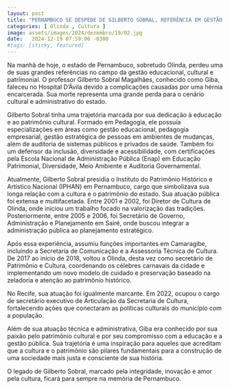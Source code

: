 ```yaml
---
layout: post
title: "PERNAMBUCO SE DESPEDE DE GILBERTO SOBRAL, REFERÊNCIA EM GESTÃO CULTURAL"
categories: [ Olinda , Cultura ]
image: assets/images/2024/dezembro/19/02.jpg
date:   2024-12-19 07:59:00 -0300
#tags: [sticky, featured]
---
```

Na manhã de hoje, o estado de Pernambuco, sobretudo Olinda, perdeu uma de suas grandes referências no campo da gestão educacional, cultural e patrimonial. O professor Gilberto Sobral Magalhães, conhecido como Giba, faleceu no Hospital D’Ávila devido a complicações causadas por uma hérnia encarcerada. Sua morte representa uma grande perda para o cenário cultural e administrativo do estado.

Gilberto Sobral tinha uma trajetória marcada por sua dedicação à educação e ao patrimônio cultural. Formado em Pedagogia, ele possuía especializações em áreas como gestão educacional, pedagogia empresarial, gestão estratégica de pessoas em ambientes de mudanças, além de auditoria de sistemas públicos e privados de saúde. Também foi um defensor da inclusão, diversidade e acessibilidade, com certificações pela Escola Nacional de Administração Pública (Enap) em Educação Patrimonial, Diversidade, Meio Ambiente e Auditoria Governamental.

Atualmente, Gilberto Sobral presidia o Instituto do Patrimônio Histórico e Artístico Nacional (IPHAN) em Pernambuco, cargo que simbolizava sua longa relação com a cultura e o patrimônio do estado. Sua atuação pública foi extensa e multifacetada. Entre 2001 e 2002, foi Diretor de Cultura de Olinda, onde iniciou um trabalho focado na valorização das tradições. Posteriormente, entre 2005 e 2006, foi Secretário de Governo, Administração e Planejamento em Sairé, onde buscou integrar a administração pública ao planejamento estratégico.

Após essa experiência, assumiu funções importantes em Camaragibe, incluindo a Secretaria de Comunicação e a Assessoria Técnica de Cultura. De 2017 ao início de 2018, voltou a Olinda, desta vez como secretário de Patrimônio e Cultura, coordenando os célebres carnavais da cidade e implementando um novo modelo de cuidado e preservação baseado na zeladoria e atenção ao patrimônio histórico.

No Recife, sua atuação foi igualmente marcante. Em 2022, ocupou o cargo de secretário executivo de Articulação da Secretaria de Cultura, fortalecendo ações que conectaram as políticas culturais do município com a população.

Além de sua atuação técnica e administrativa, Giba era conhecido por sua paixão pelo patrimônio cultural e por seu compromisso com a educação e a gestão pública. Sua trajetória é uma inspiração para aqueles que acreditam que a cultura e o patrimônio são pilares fundamentais para a construção de uma sociedade mais justa e consciente de sua história.

O legado de Gilberto Sobral, marcado pela integridade, inovação e amor pela cultura, ficará para sempre na memória de Pernambuco.
